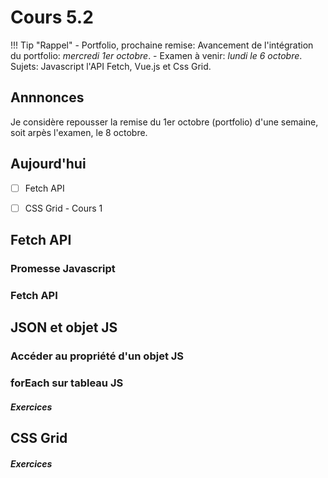 # Cours 5.2
<!-- merc. 24 sept. -->

!!! Tip "Rappel"
    - Portfolio, prochaine remise: Avancement de l'intégration du portfolio: *mercredi 1er octobre*.
    - Examen à venir: *lundi le 6 octobre*. Sujets: Javascript l'API Fetch, Vue.js et Css Grid.

## Annnonces

Je considère repousser la remise du 1er octobre (portfolio) d'une semaine, soit arpès l'examen, le 8 octobre.

## Aujourd'hui

- [ ] Fetch API
- [ ] CSS Grid - Cours 1


## Fetch API

### Promesse Javascript

### Fetch API

## JSON et objet JS

### Accéder au propriété d'un objet JS

### forEach sur tableau JS

##### Exercices



## CSS Grid

##### Exercices

